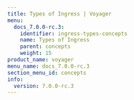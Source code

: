 ```yaml
---
title: Types of Ingress | Voyager
menu:
  docs_7.0.0-rc.3:
    identifier: ingress-types-concepts
    name: Types of Ingress
    parent: concepts
    weight: 15
product_name: voyager
menu_name: docs_7.0.0-rc.3
section_menu_id: concepts
info:
  version: 7.0.0-rc.3
---
```


